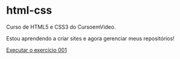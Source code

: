 # html-css
 Curso de HTML5 e CSS3 do CursoemVideo.

Estou aprendendo a criar sites e agora gerenciar meus repositórios!

<a href= "https://leonkenhan.github.io/html-css/exercicios/ex001/index.html"> Executar o exercício 001</a>